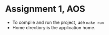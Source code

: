 Assignment 1, AOS
============================
- To compile and run the project, use `make run` 
- Home directiory is the application home.
